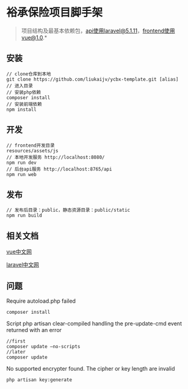 # 裕承保险项目脚手架

> 项目结构及最基本依赖包，api使用laravel@5.1.11，frontend使用vue@1.0.*

## 安装

	// clone仓库到本地
	git clone https://github.com/liukaijv/ycbx-template.git [alias]	
	// 进入目录
	// 安装php依赖
	composer install
	// 安装前端依赖
	npm install

## 开发
	
	// frontend开发目录 
	resources/assets/js
	// 本地开发服务 http://localhost:8080/
	npm run dev
	// 后台api服务 http://localhost:8765/api
	npm run web
	
## 发布

	// 发布后目录：public，静态资源目录：public/static
	npm run build

## 相关文档

[vue中文网](http://cn.vuejs.org/ "vuejs")

[laravel中文网](http://www.golaravel.com/ "laravel")


## 问题

Require autoload.php failed

	composer install


Script php artisan clear-compiled handling the pre-update-cmd event returned with an error

	//first
	composer update –no-scripts	
	//later
	composer update 

No supported encrypter found. The cipher or key length are invalid 

	php artisan key:generate




	
